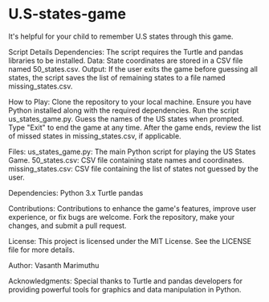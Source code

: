 # U.S-states-game
It's helpful for your child to remember U.S states through this game.

Script Details
Dependencies: The script requires the Turtle and pandas libraries to be installed.
Data: State coordinates are stored in a CSV file named 50_states.csv.
Output: If the user exits the game before guessing all states, the script saves the list of remaining states to a file named missing_states.csv.

How to Play:
Clone the repository to your local machine.
Ensure you have Python installed along with the required dependencies.
Run the script us_states_game.py.
Guess the names of the US states when prompted.
Type "Exit" to end the game at any time.
After the game ends, review the list of missed states in missing_states.csv, if applicable.

Files:
us_states_game.py: The main Python script for playing the US States Game.
50_states.csv: CSV file containing state names and coordinates.
missing_states.csv: CSV file containing the list of states not guessed by the user.

Dependencies:
Python 3.x
Turtle
pandas

Contributions:
Contributions to enhance the game's features, improve user experience, or fix bugs are welcome. Fork the repository, make your changes, and submit a pull request.

License:
This project is licensed under the MIT License. See the LICENSE file for more details.

Author:
Vasanth Marimuthu

Acknowledgments:
Special thanks to Turtle and pandas developers for providing powerful tools for graphics and data manipulation in Python.

